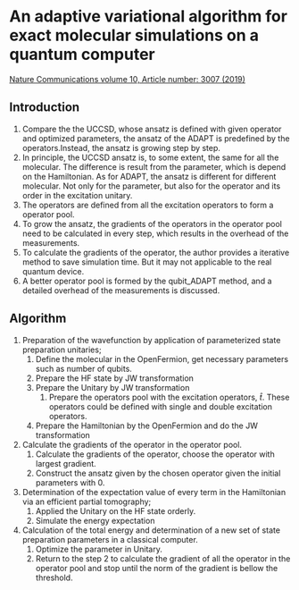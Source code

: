 # An adaptive variational algorithm for exact molecular simulations on a quantum computer

[Nature Communications volume 10, Article number: 3007 (2019)](https://www.nature.com/articles/s41467-019-10988-2)

## Introduction

1. Compare the the UCCSD, whose ansatz is defined with given operator and optimized parameters, the ansatz of the ADAPT is predefined by the operators.Instead, the ansatz is growing step by step.
2. In principle, the UCCSD ansatz is, to some extent, the same for all the molecular. The difference is result from the parameter, which is depend on the Hamiltonian. As for ADAPT, the ansatz is different for different molecular. Not only for the parameter, but also for the operator and its order in the excitation unitary.
3. The operators are defined from all the excitation operators to form a operator pool.
4. To grow the ansatz, the gradients of the operators in the operator pool need to be calculated in every step, which results in the overhead of the measurements.
5. To calculate the gradients of the operator, the author provides a iterative method to save simulation time. But it may not applicable to the real quantum device.
6. A better operator pool is formed by the qubit_ADAPT method, and a detailed overhead of the measurements is discussed.

## Algorithm

1. Preparation of the wavefunction by application of parameterized state preparation unitaries;
   1. Define the molecular in the OpenFermion, get necessary parameters such as number of qubits.
   2. Prepare the HF state by JW transformation
   3. Prepare the Unitary by JW transformation
      1. Prepare the operators pool with the excitation operators, $\hat{t}$. These operators could be defined with single and double excitation operators.
   4. Prepare the Hamiltonian by the OpenFermion and do the JW transformation
2. Calculate the gradients of the operator in the operator pool.
   1. Calculate the gradients of the operator, choose the operator with largest gradient.
   2. Construct the ansatz given by the chosen operator given the initial parameters with 0.
3. Determination of the expectation value of every term in the Hamiltonian via an efficient partial tomography;
   1. Applied the Unitary on the HF state orderly.
   2. Simulate the energy expectation
4. Calculation of the total energy and determination of a new set of state preparation parameters in a classical computer.
   1. Optimize the parameter in Unitary.
   2. Return to the step 2 to calculate the gradient of all the operator in the operator pool and stop until the norm of the gradient is bellow the threshold.